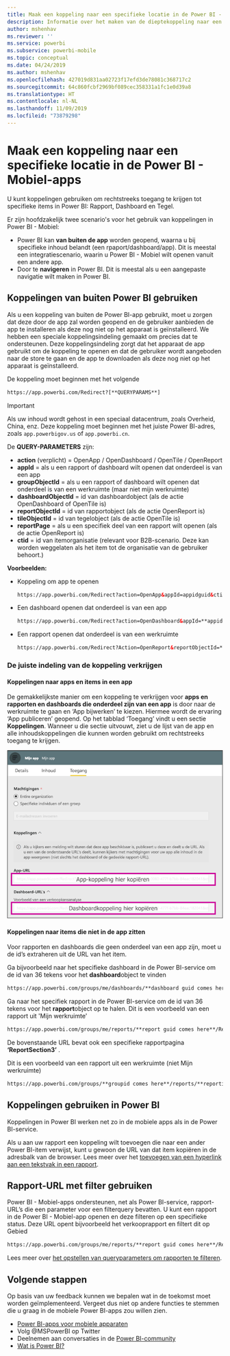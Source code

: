 ```yaml
---
title: Maak een koppeling naar een specifieke locatie in de Power BI - Mobiel-apps
description: Informatie over het maken van de dieptekoppeling naar een specifiek dashboard, tegel of rapport in de Power BI - Mobiel-app met een uniform resource identifier (URI).
author: mshenhav
ms.reviewer: ''
ms.service: powerbi
ms.subservice: powerbi-mobile
ms.topic: conceptual
ms.date: 04/24/2019
ms.author: mshenhav
ms.openlocfilehash: 427019d831aa02723f17efd3de78081c368717c2
ms.sourcegitcommit: 64c860fcbf2969bf089cec358331a1fc1e0d39a8
ms.translationtype: HT
ms.contentlocale: nl-NL
ms.lasthandoff: 11/09/2019
ms.locfileid: "73879298"
---
```

# <a name="create-a-link-to-a-specific-location-in-the-power-bi-mobile-apps"></a>Maak een koppeling naar een specifieke locatie in de Power BI - Mobiel-apps
U kunt koppelingen gebruiken om rechtstreeks toegang te krijgen tot specifieke items in Power BI: Rapport, Dashboard en Tegel.

Er zijn hoofdzakelijk twee scenario's voor het gebruik van koppelingen in Power BI - Mobiel: 

* Power BI kan **van buiten de app** worden geopend, waarna u bij specifieke inhoud belandt (een rpaport/dashboard/app). Dit is meestal een integratiescenario, waarin u Power BI - Mobiel wilt openen vanuit een andere app. 
* Door te **navigeren** in Power BI. Dit is meestal als u een aangepaste navigatie wilt maken in Power BI.


## <a name="use-links-from-outside-of-power-bi"></a>Koppelingen van buiten Power BI gebruiken
Als u een koppeling van buiten de Power BI-app gebruikt, moet u zorgen dat deze door de app zal worden geopend en de gebruiker aanbieden de app te installeren als deze nog niet op het apparaat is geïnstalleerd. We hebben een speciale koppelingsindeling gemaakt om precies dat te ondersteunen. Deze koppelingsindeling zorgt dat het apparaat de app gebruikt om de koppeling te openen en dat de gebruiker wordt aangeboden naar de store te gaan en de app te downloaden als deze nog niet op het apparaat is geïnstalleerd.

De koppeling moet beginnen met het volgende  
```html
https://app.powerbi.com/Redirect?[**QUERYPARAMS**]
```

> [!IMPORTANT]
> Als uw inhoud wordt gehost in een speciaal datacentrum, zoals Overheid, China, enz. Deze koppeling moet beginnen met het juiste Power BI-adres, zoals `app.powerbigov.us` of `app.powerbi.cn`.   
>


De **QUERY-PARAMETERS** zijn:
* **action** (verplicht) = OpenApp / OpenDashboard / OpenTile / OpenReport
* **appId** = als u een rapport of dashboard wilt openen dat onderdeel is van een app 
* **groupObjectId** = als u een rapport of dashboard wilt openen dat onderdeel is van een werkruimte (maar niet mijn werkruimte)
* **dashboardObjectId** = id van dashboardobject (als de actie OpenDashboard of OpenTile is)
* **reportObjectId** = id van rapportobject (als de actie OpenReport is)
* **tileObjectId** = id van tegelobject (als de actie OpenTile is)
* **reportPage** = als u een specifiek deel van een rapport wilt openen (als de actie OpenReport is)
* **ctid** = id van itemorganisatie (relevant voor B2B-scenario. Deze kan worden weggelaten als het item tot de organisatie van de gebruiker behoort.)

**Voorbeelden:**

* Koppeling om app te openen 
  ```html
  https://app.powerbi.com/Redirect?action=OpenApp&appId=appidguid&ctid=organizationid
  ```

* Een dashboard openen dat onderdeel is van een app 
  ```html
  https://app.powerbi.com/Redirect?action=OpenDashboard&appId=**appidguid**&dashboardObjectId=**dashboardidguid**&ctid=**organizationid**
  ```

* Een rapport openen dat onderdeel is van een werkruimte
  ```html
  https://app.powerbi.com/Redirect?Action=OpenReport&reportObjectId=**reportidguid**&groupObjectId=**groupidguid**&reportPage=**ReportSectionName**
  ```

### <a name="how-to-get-the-right-link-format"></a>De juiste indeling van de koppeling verkrijgen

#### <a name="links-of-apps-and-items-in-app"></a>Koppelingen naar apps en items in een app

De gemakkelijkste manier om een koppeling te verkrijgen voor **apps en rapporten en dashboards die onderdeel zijn van een app** is door naar de werkruimte te gaan en ‘App bijwerken’ te kiezen. Hiermee wordt de ervaring ‘App publiceren’ geopend. Op het tabblad ‘Toegang’ vindt u een sectie **Koppelingen**. Wanneer u die sectie uitvouwt, ziet u de lijst van de app en alle inhoudskoppelingen die kunnen worden gebruikt om rechtstreeks toegang te krijgen.

![Power BI-koppelingen voor het publiceren van de app ](./media/mobile-apps-links/mobile-link-copy-app-links.png)

#### <a name="links-of-items-not-in-app"></a>Koppelingen naar items die niet in de app zitten 

Voor rapporten en dashboards die geen onderdeel van een app zijn, moet u de id’s extraheren uit de URL van het item.

Ga bijvoorbeeld naar het specifieke dashboard in de Power BI-service om de id van 36 tekens voor het **dashboard**object te vinden 

```html
https://app.powerbi.com/groups/me/dashboards/**dashboard guid comes here**?ctid=**organization id comes here**`
```

Ga naar het specifiek rapport in de Power BI-service om de id van 36 tekens voor het **rapport**object op te halen.
Dit is een voorbeeld van een rapport uit 'Mijn werkruimte'

```html
https://app.powerbi.com/groups/me/reports/**report guid comes here**/ReportSection3?ctid=**organization id comes here**`
```
De bovenstaande URL bevat ook een specifieke rapportpagina **‘ReportSection3’** .

Dit is een voorbeeld van een rapport uit een werkruimte (niet Mijn werkruimte)

```html
https://app.powerbi.com/groups/**groupid comes here**/reports/**reportid comes here**/ReportSection1?ctid=**organizationid comes here**
```

## <a name="use-links-inside-power-bi"></a>Koppelingen gebruiken in Power BI

Koppelingen in Power BI werken net zo in de mobiele apps als in de Power BI-service.

Als u aan uw rapport een koppeling wilt toevoegen die naar een ander Power BI-item verwijst, kunt u gewoon de URL van dat item kopiëren in de adresbalk van de browser. Lees meer over het [toevoegen van een hyperlink aan een tekstvak in een rapport](https://docs.microsoft.com/power-bi/service-add-hyperlink-to-text-box).

## <a name="use-report-url-with-filter"></a>Rapport-URL met filter gebruiken
Power BI - Mobiel-apps ondersteunen, net als Power BI-service, rapport-URL’s die een parameter voor een filterquery bevatten. U kunt een rapport in de Power BI - Mobiel-app openen en deze filteren op een specifieke status. Deze URL opent bijvoorbeeld het verkooprapport en filtert dit op Gebied

```html
https://app.powerbi.com/groups/me/reports/**report guid comes here**/ReportSection3?ctid=**organization id comes here**&filter=Store/Territory eq 'NC'
```

Lees meer over [het opstellen van queryparameters om rapporten te filteren](https://docs.microsoft.com/power-bi/service-url-filters).

## <a name="next-steps"></a>Volgende stappen
Op basis van uw feedback kunnen we bepalen wat in de toekomst moet worden geïmplementeerd. Vergeet dus niet op andere functies te stemmen die u graag in de mobiele Power BI-apps zou willen zien. 

* [Power BI-apps voor mobiele apparaten](mobile-apps-for-mobile-devices.md)
* Volg @MSPowerBI op Twitter
* Deelnemen aan conversaties in de [Power BI-community](https://community.powerbi.com/)
* [Wat is Power BI?](../../fundamentals/power-bi-overview.md)

